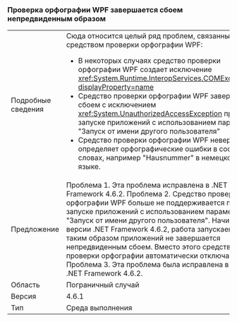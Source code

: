 ### <a name="wpf-spell-checking-fails-in-unexpected-ways"></a>Проверка орфографии WPF завершается сбоем непредвиденным образом

|   |   |
|---|---|
|Подробные сведения|Сюда относится целый ряд проблем, связанных со средством проверки орфографии WPF:<ul><li>В некоторых случаях средство проверки орфографии WPF создает исключение <xref:System.Runtime.InteropServices.COMException?displayProperty=name></li><li>Средство проверки орфографии WPF завершается сбоем с исключением <xref:System.UnauthorizedAccessException> при запуске приложений с использованием параметра "Запуск от имени другого пользователя"</li><li>Средство проверки орфографии WPF неверно определяет орфографические ошибки в составных словах, например "Hausnummer" в немецком языке.</li></ul>|
|Предложение|Проблема 1. Эта проблема исправлена в .NET Framework 4.6.2. Проблема 2. Средство проверки орфографии WPF больше не поддерживается при запуске приложений с использованием параметра "Запуск от имени другого пользователя". Начиная с версии .NET Framework 4.6.2, работа запускаемых таким образом приложений не завершается непредвиденным сбоем. Вместо этого средство проверки орфографии автоматически отключается. Проблема 3. Эта проблема была исправлена в версии .NET Framework 4.6.2.|
|Область|Пограничный случай|
|Версия|4.6.1|
|Тип|Среда выполнения|

